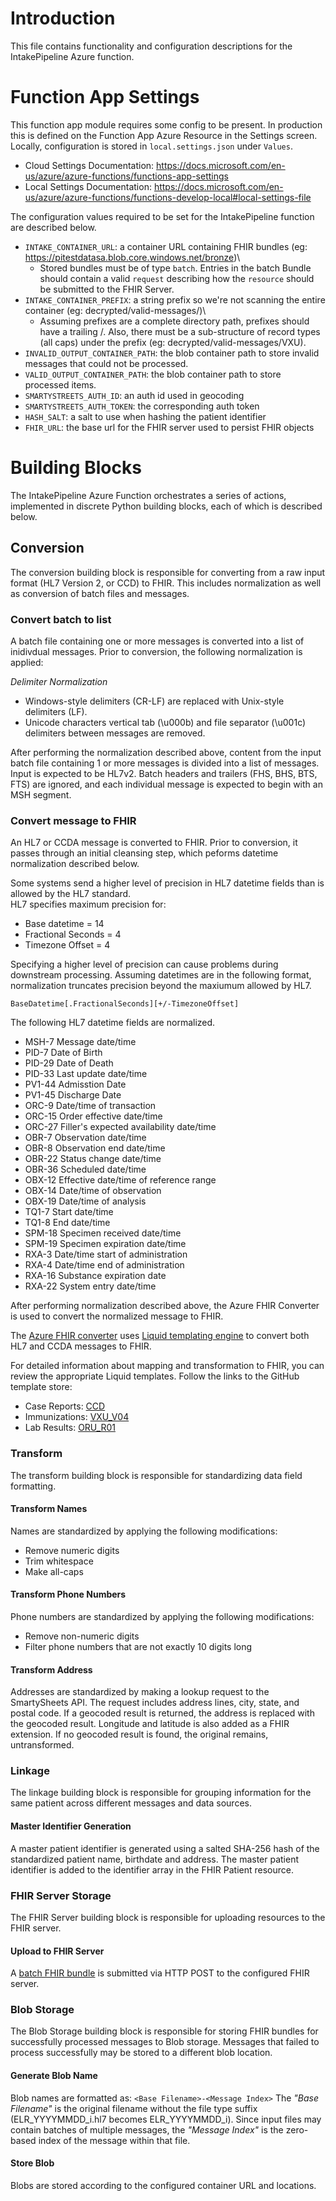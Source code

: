 # Introduction
This file contains functionality and configuration descriptions for the IntakePipeline Azure function.

# Function App Settings
This function app module requires some config to be present. In production this is defined on the Function App Azure Resource in the Settings screen.  Locally, configuration is stored in `local.settings.json` under `Values`.

* Cloud Settings Documentation: https://docs.microsoft.com/en-us/azure/azure-functions/functions-app-settings
* Local Settings Documentation: https://docs.microsoft.com/en-us/azure/azure-functions/functions-develop-local#local-settings-file

The configuration values required to be set for the IntakePipeline function are described below.

* `INTAKE_CONTAINER_URL`: a container URL containing FHIR bundles (eg: https://pitestdatasa.blob.core.windows.net/bronze)\
    * Stored bundles must be of type `batch`.  Entries in the batch Bundle should contain a valid `request` describing how the `resource` should be submitted to the FHIR Server.
* `INTAKE_CONTAINER_PREFIX`: a string prefix so we're not scanning the entire container (eg: decrypted/valid-messages/)\
    * Assuming prefixes are a complete directory path, prefixes should have a trailing /.  Also, there must be a sub-structure of record types (all caps) under the prefix (eg: decrypted/valid-messages/VXU).
* `INVALID_OUTPUT_CONTAINER_PATH`: the blob container path to store invalid messages that could not be processed.
* `VALID_OUTPUT_CONTAINER_PATH`: the blob container path to store processed items.
* `SMARTYSTREETS_AUTH_ID`: an auth id used in geocoding
* `SMARTYSTREETS_AUTH_TOKEN`: the corresponding auth token
* `HASH_SALT`: a salt to use when hashing the patient identifier
* `FHIR_URL`: the base url for the FHIR server used to persist FHIR objects

# Building Blocks
The IntakePipeline Azure Function orchestrates a series of actions, implemented in discrete Python building blocks, each of which is described below.  

## Conversion
The conversion building block is responsible for converting from a raw input format (HL7 Version 2, or CCD) to FHIR.  This includes normalization as well as conversion of batch files and messages.

### Convert batch to list
A batch file containing one or more messages is converted into a list of inidivdual messages.  Prior to conversion, the following normalization is applied:

*Delimiter Normalization*
* Windows-style delimiters (CR-LF) are replaced with Unix-style delimiters (LF).
* Unicode characters vertical tab (\u000b) and file separator (\u001c) delimiters between messages are removed.

After performing the normalization described above, content from the input batch file containing 1 or more messages is divided into a list of messages.  Input is expected to be HL7v2.  Batch headers and trailers (FHS, BHS, BTS, FTS) are ignored, and each individual message is expected to begin with an MSH segment.

### Convert message to FHIR
An HL7 or CCDA message is converted to FHIR.  Prior to conversion, it passes through an initial cleansing step, which peforms datetime normalization described below.

Some systems send a higher level of precision in HL7 datetime fields than is allowed by the HL7 standard.  
HL7 specifies maximum precision for:

* Base datetime = 14
* Fractional Seconds = 4
* Timezone Offset = 4


Specifying a higher level of precision  can cause problems during downstream processing.  Assuming datetimes are in the following format, normalization truncates precision beyond the maxiumum allowed by HL7.

`BaseDatetime[.FractionalSeconds][+/-TimezoneOffset]`

The following HL7 datetime fields are normalized.
* MSH-7 Message date/time
* PID-7 Date of Birth
* PID-29 Date of Death
* PID-33 Last update date/time
* PV1-44 Admisstion Date
* PV1-45 Discharge Date
* ORC-9 Date/time of transaction
* ORC-15 Order effective date/time
* ORC-27 Filler's expected availability date/time
* OBR-7 Observation date/time
* OBR-8 Observation end date/time
* OBR-22 Status change date/time
* OBR-36 Scheduled date/time
* OBX-12 Effective date/time of reference range
* OBX-14 Date/time of observation
* OBX-19 Date/time of analysis
* TQ1-7 Start date/time
* TQ1-8 End date/time
* SPM-18 Specimen received date/time
* SPM-19 Specimen expiration date/time
* RXA-3 Date/time start of administration
* RXA-4 Date/time end of administration
* RXA-16 Substance expiration date
* RXA-22 System entry date/time

After performing normalization described above, the Azure FHIR Converter is used to convert the normalized message to FHIR.

The [Azure FHIR converter](https://docs.microsoft.com/en-us/azure/healthcare-apis/fhir/convert-data) uses [Liquid templating engine](https://shopify.github.io/liquid/) to convert both HL7 and CCDA messages to FHIR.

For detailed information about mapping and transformation to FHIR, you can review the appropriate Liquid templates.  Follow the links to the GitHub template store:
* Case Reports: [CCD](https://github.com/microsoft/FHIR-Converter/blob/main/data/Templates/Ccda/CCD.liquid)
* Immunizations: [VXU_V04](https://github.com/microsoft/FHIR-Converter/blob/main/data/Templates/Hl7v2/VXU_V04.liquid)
* Lab Results: [ORU_R01](https://github.com/microsoft/FHIR-Converter/blob/main/data/Templates/Hl7v2/ORU_R01.liquid)

### Transform
The transform building block is responsible for standardizing data field formatting.
#### Transform Names
Names are standardized by applying the following modifications:
* Remove numeric digits
* Trim whitespace
* Make all-caps

#### Transform Phone Numbers
Phone numbers are standardized by applying the following modifications:
* Remove non-numeric digits
* Filter phone numbers that are not exactly 10 digits long

#### Transform Address
Addresses are standardized by making a lookup request to the SmartySheets API.  The request includes address lines, city, state, and postal code.  If a geocoded result is returned, the address is replaced with the geocoded result.  Longitude and latitude is also added as a FHIR extension.  If no geocoded result is found, the original remains, untransformed.

### Linkage
The linkage building block is responsible for grouping information for the same patient across different messages and data sources.

#### Master Identifier Generation
A master patient identifier is generated using a salted SHA-256 hash of the standardized patient name, birthdate and address.  The master patient identifier is added to the identifier array in the FHIR Patient resource.  

### FHIR Server Storage
The FHIR Server building block is responsible for uploading resources to the FHIR server.

#### Upload to FHIR Server
A [batch FHIR bundle](https://www.hl7.org/fhir/bundle.html#transaction) is submitted via HTTP POST to the configured FHIR server.

### Blob Storage
The Blob Storage building block is responsible for storing FHIR bundles for successfully processed messages to Blob storage.  Messages that failed to process successfully may be stored to a different blob location.

#### Generate Blob Name
Blob names are formatted as:
`<Base Filename>-<Message Index>`
The _"Base Filename"_ is the original filename without the file type suffix (ELR_YYYYMMDD_i.hl7 becomes ELR_YYYYMMDD_i).  Since input files may contain batches of multiple messages, the _"Message Index"_ is the zero-based index of the message within that file.

#### Store Blob
Blobs are stored according to the configured container URL and locations.